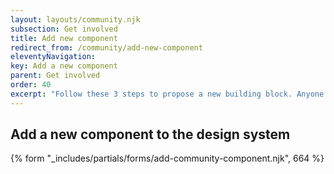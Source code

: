 ```yaml
---
layout: layouts/community.njk
subsection: Get involved
title: Add new component
redirect_from: /community/add-new-component
eleventyNavigation:
key: Add a new component
parent: Get involved
order: 40
excerpt: "Follow these 3 steps to propose a new building block. Anyone can do this."
---
```


## Add a new component to the design system

{% form "_includes/partials/forms/add-community-component.njk", 664 %}
